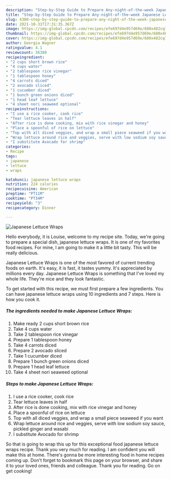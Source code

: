 ```yaml
---
description: "Step-by-Step Guide to Prepare Any-night-of-the-week Japanese Lettuce Wraps"
title: "Step-by-Step Guide to Prepare Any-night-of-the-week Japanese Lettuce Wraps"
slug: 4300-step-by-step-guide-to-prepare-any-night-of-the-week-japanese-lettuce-wraps
date: 2021-10-31T17:31:35.367Z
image: https://img-global.cpcdn.com/recipes/efe697d4e957d69e/680x482cq70/japanese-lettuce-wraps-recipe-main-photo.jpg
thumbnail: https://img-global.cpcdn.com/recipes/efe697d4e957d69e/680x482cq70/japanese-lettuce-wraps-recipe-main-photo.jpg
cover: https://img-global.cpcdn.com/recipes/efe697d4e957d69e/680x482cq70/japanese-lettuce-wraps-recipe-main-photo.jpg
author: Georgia Wagner
ratingvalue: 4.1
reviewcount: 36380
recipeingredient:
- "2 cups short brown rice"
- "4 cups water"
- "2 tablespoon rice vinegar"
- "1 tablespoon honey"
- "4 carrots diced"
- "2 avocado sliced"
- "1 cucumber diced"
- "1 bunch green onions diced"
- "1 head leaf lettuce"
- "4 sheet nori seaweed optional"
recipeinstructions:
- "I use a rice cooker, cook rice"
- "Tear lettuce leaves in half"
- "After rice is done cooking, mix with rice vinegar and honey"
- "Place a spoonful of rice on lettuce"
- "Top with all diced veggies, and wrap a small piece seaweed if you want"
- "Wrap lettuce around rice and veggies, serve with low sodium soy sauce, pickled ginger and wasabi"
- "I substitute Avocado for shrimp"
categories:
- Recipe
tags:
- japanese
- lettuce
- wraps

katakunci: japanese lettuce wraps 
nutrition: 224 calories
recipecuisine: American
preptime: "PT11M"
cooktime: "PT34M"
recipeyield: "3"
recipecategory: Dinner

---
```



![Japanese Lettuce Wraps](https://img-global.cpcdn.com/recipes/efe697d4e957d69e/680x482cq70/japanese-lettuce-wraps-recipe-main-photo.jpg)

Hello everybody, it is Louise, welcome to my recipe site. Today, we're going to prepare a special dish, japanese lettuce wraps. It is one of my favorites food recipes. For mine, I am going to make it a little bit tasty. This will be really delicious.



Japanese Lettuce Wraps is one of the most favored of current trending foods on earth. It's easy, it is fast, it tastes yummy. It's appreciated by millions every day. Japanese Lettuce Wraps is something that I've loved my whole life. They're nice and they look fantastic.


To get started with this recipe, we must first prepare a few ingredients. You can have japanese lettuce wraps using 10 ingredients and 7 steps. Here is how you cook it.

<!--inarticleads1-->

##### The ingredients needed to make Japanese Lettuce Wraps:

1. Make ready 2 cups short brown rice
1. Take 4 cups water
1. Take 2 tablespoon rice vinegar
1. Prepare 1 tablespoon honey
1. Take 4 carrots diced
1. Prepare 2 avocado sliced
1. Take 1 cucumber diced
1. Prepare 1 bunch green onions diced
1. Prepare 1 head leaf lettuce
1. Take 4 sheet nori seaweed optional




<!--inarticleads2-->

##### Steps to make Japanese Lettuce Wraps:

1. I use a rice cooker, cook rice
1. Tear lettuce leaves in half
1. After rice is done cooking, mix with rice vinegar and honey
1. Place a spoonful of rice on lettuce
1. Top with all diced veggies, and wrap a small piece seaweed if you want
1. Wrap lettuce around rice and veggies, serve with low sodium soy sauce, pickled ginger and wasabi
1. I substitute Avocado for shrimp




So that is going to wrap this up for this exceptional food japanese lettuce wraps recipe. Thank you very much for reading. I am confident you will make this at home. There's gonna be more interesting food in home recipes coming up. Don't forget to bookmark this page on your browser, and share it to your loved ones, friends and colleague. Thank you for reading. Go on get cooking!
